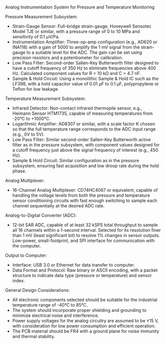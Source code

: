 Analog Instrumentation System for Pressure and Temperature Monitoring

Pressure Measurement Subsystem:
- Strain-Gauge Sensor: Full-bridge strain-gauge, Honeywell Sensotec Model TJE or similar, with a pressure range of 0 to 10 MPa and sensitivity of 0.1 μV/Pa.
- Instrumentation Amplifier: Three-op-amp configuration (e.g., AD620 or INA118) with a gain of 5000 to amplify the 1 mV signal from the strain-gauge to a suitable level for the ADC. The gain can be set using precision resistors and a potentiometer for calibration.
- Low Pass Filter: Second-order Sallen-Key Butterworth filter designed to have a cutoff frequency of 350 Hz to eliminate frequencies above 400 Hz. Calculated component values for R = 10 kΩ and C = 4.7 nF.
- Sample & Hold Circuit: Using a monolithic Sample & Hold IC such as the LF398, with a hold capacitor value of 0.01 μF to 0.1 μF, polypropylene or Teflon for low leakage.

Temperature Measurement Subsystem:
- Infrared Detector: Non-contact infrared thermopile sensor, e.g., Heimann Sensor HTM1735, capable of measuring temperatures from -20°C to +1000°C.
- Logarithmic Amplifier: AD8307 or similar, with a scale factor K chosen so that the full temperature range corresponds to the ADC input range (e.g., 0V to 5V).
- Low Pass Filter: Similar second-order Sallen-Key Butterworth active filter as in the pressure subsystem, with component values designed for a cutoff frequency just above the signal frequency of interest (e.g., 450 Hz).
- Sample & Hold Circuit: Similar configuration as in the pressure subsystem, ensuring fast acquisition and low droop rate during the hold phase.

Analog Multiplexer:
- 16-Channel Analog Multiplexer: CD74HC4067 or equivalent, capable of handling the voltage levels from both the pressure and temperature sensor conditioning circuits with fast enough switching to sample each channel sequentially at the desired ADC rate.

Analog-to-Digital Converter (ADC):
- 12-bit SAR ADC, capable of at least 32 kSPS total throughput to sample all 16 channels within a 1-second interval. Selected for its resolution finer than 1 mV (least significant bit) to resolve 1% changes in sensor outputs. Low-power, small-footprint, and SPI interface for communication with the computer.

Output to Computer:
- Interface: USB 3.0 or Ethernet for data transfer to computer.
- Data Format and Protocol: Raw binary or ASCII encoding, with a packet structure to indicate data type (pressure or temperature) and sensor index.

General Design Considerations:
- All electronic components selected should be suitable for the industrial temperature range of -40°C to 85°C.
- The system should incorporate proper shielding and grounding to minimize electrical noise and interference.
- Power supply voltages for the analog circuitry are assumed to be ±15 V, with consideration for low power consumption and efficient operation.
- The PCB material should be FR4 with a ground plane for noise immunity and thermal stability.